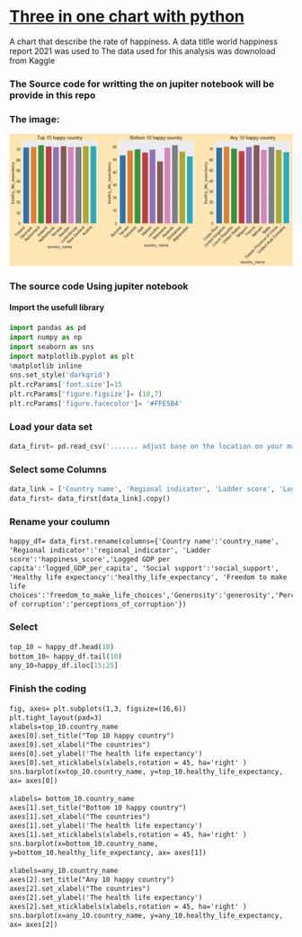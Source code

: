 # [Three in one chart with python](https://popecollins.github.io/Three-in-one-chart-with-python/)
A chart that describe the rate of happiness. 
A data titlle world happiness report 2021 was used to 
The data used for this analysis was downoload from Kaggle 
### The Source code for writting the on jupiter notebook will be provide in this repo

### The image:
![alt text](https://github.com/PopeCollins/Three-in-one-chart-with-python/blob/main/top%2010.png)


### The source code Using jupiter notebook
#### Import the usefull library
```python
import pandas as pd
import numpy as np
import seaborn as sns
import matplotlib.pyplot as plt
%matplotlib inline
sns.set_style('darkgrid')
plt.rcParams['font.size']=15
plt.rcParams['figure.figsize']= (10,7)
plt.rcParams['figure.facecolor']= '#FFE5B4'
```


### Load your data set
```python
data_first= pd.read_csv('....... adjust base on the location on your machine ....world-happiness-report-2021.csv')
```
### Select some Columns
```python
data_link = ['Country name', 'Regional indicator', 'Ladder score', 'Logged GDP per capita', 'Social support', 'Healthy life expectancy','Freedom to make life choices','Generosity','Perceptions of corruption']
data_first= data_first[data_link].copy()
```

### Rename your coulumn
```pyhton
happy_df= data_first.rename(columns={'Country name':'country_name', 'Regional indicator':'regional_indicator', 'Ladder score':'happiness_score','Logged GDP per capita':'logged_GDP_per_capita', 'Social support':'social_support', 'Healthy life expectancy':'healthy_life_expectancy', 'Freedom to make life choices':'freedom_to_make_life_choices','Generosity':'generosity','Perceptions of corruption':'perceptions_of_corruption'})
```
### Select
```python
top_10 = happy_df.head(10)
bottom_10= happy_df.tail(10)
any_10=happy_df.iloc[15:25]
```
### Finish the coding
```pyhton
fig, axes= plt.subplots(1,3, figsize=(16,6))
plt.tight_layout(pad=3)
xlabels=top_10.country_name
axes[0].set_title("Top 10 happy country")
axes[0].set_xlabel("The countries")
axes[0].set_ylabel('The health life expectancy')
axes[0].set_xticklabels(xlabels,rotation = 45, ha='right' )
sns.barplot(x=top_10.country_name, y=top_10.healthy_life_expectancy, ax= axes[0])

xlabels= bottom_10.country_name
axes[1].set_title("Bottom 10 happy country")
axes[1].set_xlabel("The countries")
axes[1].set_ylabel('The health life expectancy')
axes[1].set_xticklabels(xlabels,rotation = 45, ha='right' )
sns.barplot(x=bottom_10.country_name, y=bottom_10.healthy_life_expectancy, ax= axes[1])

xlabels=any_10.country_name
axes[2].set_title("Any 10 happy country")
axes[2].set_xlabel("The countries")
axes[2].set_ylabel('The health life expectancy')
axes[2].set_xticklabels(xlabels,rotation = 45, ha='right' )
sns.barplot(x=any_10.country_name, y=any_10.healthy_life_expectancy, ax= axes[2])
```


